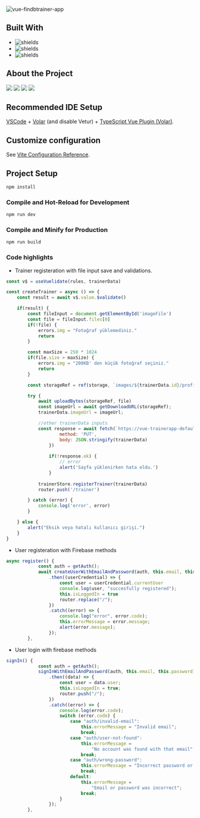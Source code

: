 ![vue-findbtrainer-app](https://socialify.git.ci/velialbeniz/vue-findbtrainer-app/image?description=1&font=Inter&language=1&logo=https%3A%2F%2Fwww.gstatic.com%2Fmobilesdk%2F160503_mobilesdk%2Flogo%2F2x%2Ffirebase_28dp.png&name=1&owner=1&pattern=Brick%20Wall&theme=Light)

## Built With

* <img src="https://img.shields.io/badge/VUEJS-3eaf7c" alt="shields">
* <img src="https://img.shields.io/badge/FIREBASE-FFCA28" alt="shields">
* <img src="https://img.shields.io/badge/TAILWIND-8A2BE2" alt="shields">

## About the Project

<img src="./src/assets/img/screenshots/1.png">
<img src="./src/assets/img/screenshots/2.png">
<img src="./src/assets/img/screenshots/4.png">
<img src="./src/assets/img/screenshots/3.png">

## Recommended IDE Setup

[VSCode](https://code.visualstudio.com/) + [Volar](https://marketplace.visualstudio.com/items?itemName=Vue.volar) (and disable Vetur) + [TypeScript Vue Plugin (Volar)](https://marketplace.visualstudio.com/items?itemName=Vue.vscode-typescript-vue-plugin).

## Customize configuration

See [Vite Configuration Reference](https://vitejs.dev/config/).

## Project Setup

```sh
npm install
```

### Compile and Hot-Reload for Development

```sh
npm run dev
```

### Compile and Minify for Production

```sh
npm run build
```

### Code highlights

* Trainer registeration with file input save and validations.
```js
const v$ = useVuelidate(rules, trainerData)

const createTrainer = async () => {
    const result = await v$.value.$validate()

    if(result) {
        const fileInput = document.getElementById('imageFile')
        const file = fileInput.files[0]
        if(!file) {
            errors.img = "Fotoğraf yüklemediniz."
            return
        }

        const maxSize = 250 * 1024
        if(file.size > maxSize) {
            errors.img = "200KB' den küçük fotoğraf seçiniz."
            return
        }

        const storageRef = ref(storage, `images/${trainerData.id}/profilepicture`)

        try {
            await uploadBytes(storageRef, file)
            const imageUrl = await getDownloadURL(storageRef);
            trainerData.imageUrl = imageUrl;

            //other trainerData inputs
            const response = await fetch(`https://vue-trainerapp-default-rtdb.europe-west1.firebasedatabase.app/trainers/${trainerData.id}.json`, {
                    method: 'PUT',
                    body: JSON.stringify(trainerData)
                })
    
                if(!response.ok) {
                    // error
                    alert('Sayfa yüklenirken hata oldu.')
                }
    
            trainerStore.registerTrainer(trainerData)
            router.push('/trainer')

        } catch (error) {
            console.log('error', error)
        }

    } else {
        alert("Eksik veya hatalı kullanıcı girişi.")
    }
}
```

* User registeration with Firebase methods

```js
async register() {
			const auth = getAuth();
			await createUserWithEmailAndPassword(auth, this.email, this.password)
				.then((userCredential) => {
                    const user = userCredential.currentUser
					console.log(user, "succesfully registered");
                    this.isLoggedIn = true
					router.replace("/");
				})
				.catch((error) => {
					console.log("error", error.code);
					this.errorMessage = error.message;
					alert(error.message);
				});
		},
```

* User login with firebase methods

```js
signIn() {
			const auth = getAuth();
			signInWithEmailAndPassword(auth, this.email, this.password)
				.then((data) => {
					const user = data.user;
					this.isLoggedIn = true;
					router.push("/");
				})
				.catch((error) => {
					console.log(error.code);
					switch (error.code) {
						case "auth/invalid-email":
							this.errorMessage = "Invalid email";
							break;
						case "auth/user-not-found":
							this.errorMessage =
								"No account was found with that email";
							break;
						case "auth/wrong-password":
							this.errorMessage = "Incorrect password or email";
							break;
						default:
							this.errorMessage =
								"Email or password was incorrect";
							break;
					}
				});
		},
```